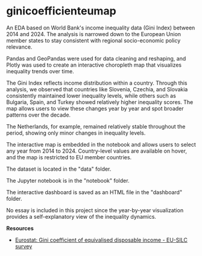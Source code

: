 # ginicoefficienteumap
An EDA based on World Bank's income inequality data (Gini Index) between 2014 and 2024. The analysis is narrowed down to the European Union member states to stay consistent with regional socio-economic policy relevance.

Pandas and GeoPandas were used for data cleaning and reshaping, and Plotly was used to create an interactive choropleth map that visualizes inequality trends over time.

The Gini Index reflects income distribution within a country. Through this analysis, we observed that countries like Slovenia, Czechia, and Slovakia consistently maintained lower inequality levels, while others such as Bulgaria, Spain, and Turkey showed relatively higher inequality scores. The map allows users to view these changes year by year and spot broader patterns over the decade.

The Netherlands, for example, remained relatively stable throughout the period, showing only minor changes in inequality levels.

The interactive map is embedded in the notebook and allows users to select any year from 2014 to 2024. Country-level values are available on hover, and the map is restricted to EU member countries.

The dataset is located in the "data" folder.

The Jupyter notebook is in the "notebook" folder.

The interactive dashboard is saved as an HTML file in the "dashboard" folder.

No essay is included in this project since the year-by-year visualization provides a self-explanatory view of the inequality dynamics.

**Resources**

- [Eurostat: Gini coefficient of equivalised disposable income - EU-SILC survey](https://ec.europa.eu/eurostat/databrowser/view/tessi190__custom_17551990/default/table)

